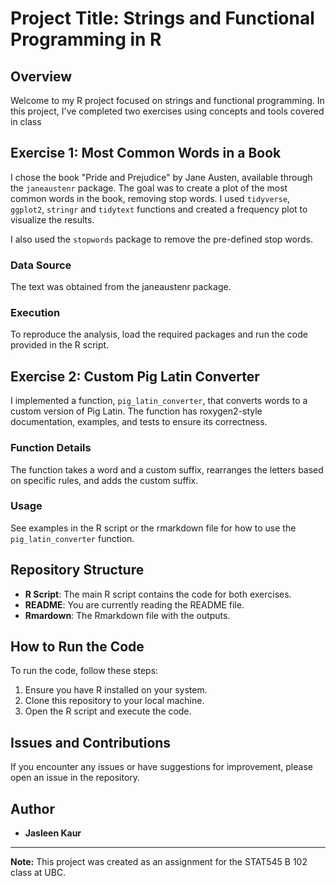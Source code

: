 # Project Title: Strings and Functional Programming in R

## Overview

Welcome to my R project focused on strings and functional programming. In this project, I've completed two exercises using concepts and tools covered in class

## Exercise 1: Most Common Words in a Book

I chose the book "Pride and Prejudice" by Jane Austen, available through the `janeaustenr` package. The goal was to create a plot of the most common words in the book, removing stop words. I used `tidyverse`, `ggplot2`, `stringr` and `tidytext` functions and created a frequency plot to visualize the results.

I also used the `stopwords` package to remove the pre-defined stop words.

### Data Source

The text was obtained from the janeaustenr package.

### Execution

To reproduce the analysis, load the required packages and run the code provided in the R script.

## Exercise 2: Custom Pig Latin Converter

I implemented a function, `pig_latin_converter`, that converts words to a custom version of Pig Latin. The function has roxygen2-style documentation, examples, and tests to ensure its correctness.

### Function Details

The function takes a word and a custom suffix, rearranges the letters based on specific rules, and adds the custom suffix.

### Usage
See examples in the R script or the rmarkdown file for how to use the `pig_latin_converter` function.

## Repository Structure

- **R Script**: The main R script contains the code for both exercises.
- **README**: You are currently reading the README file.
- **Rmardown**: The Rmarkdown file with the outputs.

## How to Run the Code

To run the code, follow these steps:

1. Ensure you have R installed on your system.
2. Clone this repository to your local machine.
3. Open the R script and execute the code.

## Issues and Contributions

If you encounter any issues or have suggestions for improvement, please open an issue in the repository. 

## Author

- **Jasleen Kaur**

---
**Note:** This project was created as an assignment for the STAT545 B 102 class at UBC.

